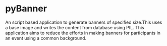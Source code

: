 # pyBanner

An script based application to generate banners of specified size.This uses a base image and writes the content from database using PIL.
This application aims to reduce the efforts in making banners for participants in an event using a common background.
